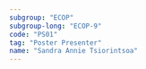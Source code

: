 ```yaml
---
subgroup: "ECOP"
subgroup-long: "ECOP-9"
code: "PS01"
tag: "Poster Presenter"
name: "Sandra Annie Tsiorintsoa"
---
```

